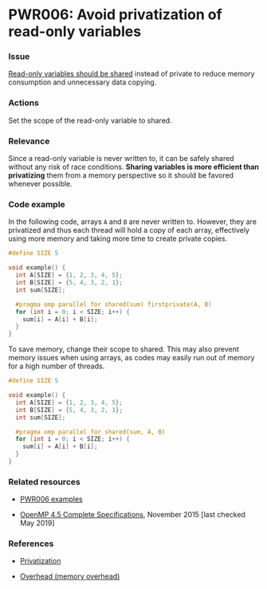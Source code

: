 # PWR006: Avoid privatization of read-only variables

### Issue

[Read-only variables should be shared](../../Glossary/Variable-scoping-in-the-context-of-OpenMP.md)
instead of private to reduce memory consumption and unnecessary data copying.

### Actions

Set the scope of the read-only variable to shared.

### Relevance

Since a read-only variable is never written to, it can be safely shared without
any risk of race conditions. **Sharing variables is more efficient than
privatizing** them from a memory perspective so it should be favored whenever
possible.

### Code example

In the following code, arrays `A` and `B` are never written to. However, they
are privatized and thus each thread will hold a copy of each array, effectively
using more memory and taking more time to create private copies.

```c
#define SIZE 5

void example() {
  int A[SIZE] = {1, 2, 3, 4, 5};
  int B[SIZE] = {5, 4, 3, 2, 1};
  int sum[SIZE];

  #pragma omp parallel for shared(sum) firstprivate(A, B)
  for (int i = 0; i < SIZE; i++) {
    sum[i] = A[i] + B[i];
  }
}
```

To save memory, change their scope to shared. This may also prevent memory
issues when using arrays, as codes may easily run out of memory for a high
number of threads.

```c
#define SIZE 5

void example() {
  int A[SIZE] = {1, 2, 3, 4, 5};
  int B[SIZE] = {5, 4, 3, 2, 1};
  int sum[SIZE];

  #pragma omp parallel for shared(sum, A, B)
  for (int i = 0; i < SIZE; i++) {
    sum[i] = A[i] + B[i];
  }
}
```

### Related resources

* [PWR006 examples](../PWR006)

* [OpenMP 4.5 Complete Specifications](https://www.openmp.org/wp-content/uploads/openmp-4.5.pdf),
November 2015 [last checked May 2019]

### References

* [Privatization](https://en.wikipedia.org/wiki/Privatization_(computer_programming))

* [Overhead (memory overhead)](https://en.wikipedia.org/wiki/Overhead_(computing))
